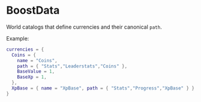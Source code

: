 # BoostData

World catalogs that define currencies and their canonical `path`.

Example:
```lua
currencies = {
  Coins = {
    name = "Coins",
    path = { "Stats","Leaderstats","Coins" },
    BaseValue = 1,
    BaseXp = 1,
  },
  XpBase = { name = "XpBase", path = { "Stats","Progress","XpBase" } },
}
```
